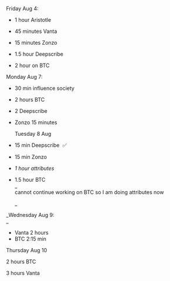   

Friday Aug 4: 

  

- 1 hour Aristotle 
- 45 minutes Vanta  
    
- 15 minutes Zonzo
- 1.5 hour Deepscribe 
- 2 hour on BTC

  
  
  
Monday Aug 7:  
  

  

- 30 min influence society 

- 2 hours BTC 
- 2 Deepscribe 
- Zonzo 15 minutes  
      
    Tuesday 8 Aug 

- 15 min Deepscribe  ✅

- 15 min Zonzo 

- _1 hour attributes_ 

- 1.5 hour BTC  
    _  
    cannot continue working on BTC so I am doing attributes now  
      
      
      
    _

_Wednesday Aug 9:  
_

  

  

- Vanta 2 hours 
- BTC 2:15 min  
      
      
      
      
      
    

Thursday Aug 10 

  

2 hours BTC 

3 hours Vanta